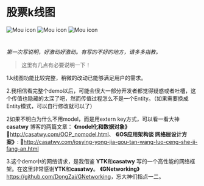 # 股票k线图 

![Mou icon](https://github.com/DongZai/KChartDemo/blob/master/ChartDemo1.png)
![Mou icon](https://github.com/DongZai/KChartDemo/blob/master/ChartDemo2.png) 
![Mou icon](https://github.com/DongZai/KChartDemo/blob/master/ChartDemo3.png)

# 

*第一次写说明，好激动好激动。有写的不好的地方，请多多指教。*
>这里有几点有必要说明一下！

1.k线图功能比较完整，稍微的改动已能够满足用户的需求。

2.我相信看完整个demo以后，可能会很大一部分开发者都觉得疑惑或者吐槽，这个传值也隐藏的太深了吧，然而传值过程怎么不是一个Entity。（如果需要换成Entity模式，可以自行修改就可以了）

2如果不明白为什么不用model，而是用extern key方式，可以看一看大神 **casatwy** 博客的两篇文章：
 **《model化和数据对象》** 🔗<http://casatwy.com/OOP_nomodel.html>、
 **《iOS应用架构谈 网络层设计方案》**:
🔗<http://casatwy.com/iosying-yong-jia-gou-tan-wang-luo-ceng-she-ji-fang-an.html>

3.这个demo中的网络请求，是我借鉴 **YTK**和**casatwy** 写的一个高性能的网络框架。在这里非常感谢**YTK**和**casatwy**。
**《GNetworking》**<https://github.com/DongZai/GNetworking>，忘大神们指点一二。

	
